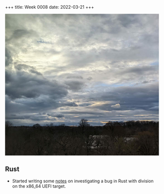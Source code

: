 +++
title: Week 0008
date: 2022-03-21
+++

<a href="images-2022-03-20-clouds.jpg"><img class="photo" src="images-2022-03-20-clouds-thumb.jpg" title="Photo of complicated clouds over Prospect Park in Brooklyn"></img></a>

## Rust

* Started writing some [notes](notes-rust-uefi-division.html) on
  investigating a bug in Rust with division on the x86_64 UEFI target.
